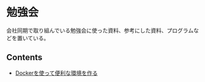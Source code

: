 # 勉強会
会社同期で取り組んでいる勉強会に使った資料、参考にした資料、プログラムなどを置いている。

## Contents
- [Dockerを使って便利な環境を作る](01_create_environment_using_docker/index.md)